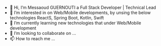 - 👋 Hi, I’m Messaoud GUERNOUTI a Full Stack Developer | Technical Lead
- 👀 I’m interested in on Web/Mobile developments, by unsing the below technologies ReactS, Spring Boot, Kotlin, Swift
- 🌱 I’m currently learning new technologies that under Web/Mobile development 
- 💞️ I’m looking to collaborate on ...
- 📫 How to reach me ...

<!---
messaoud06/messaoud06 is a ✨ special ✨ repository because its `README.md` (this file) appears on your GitHub profile.
You can click the Preview link to take a look at your changes.
--->
